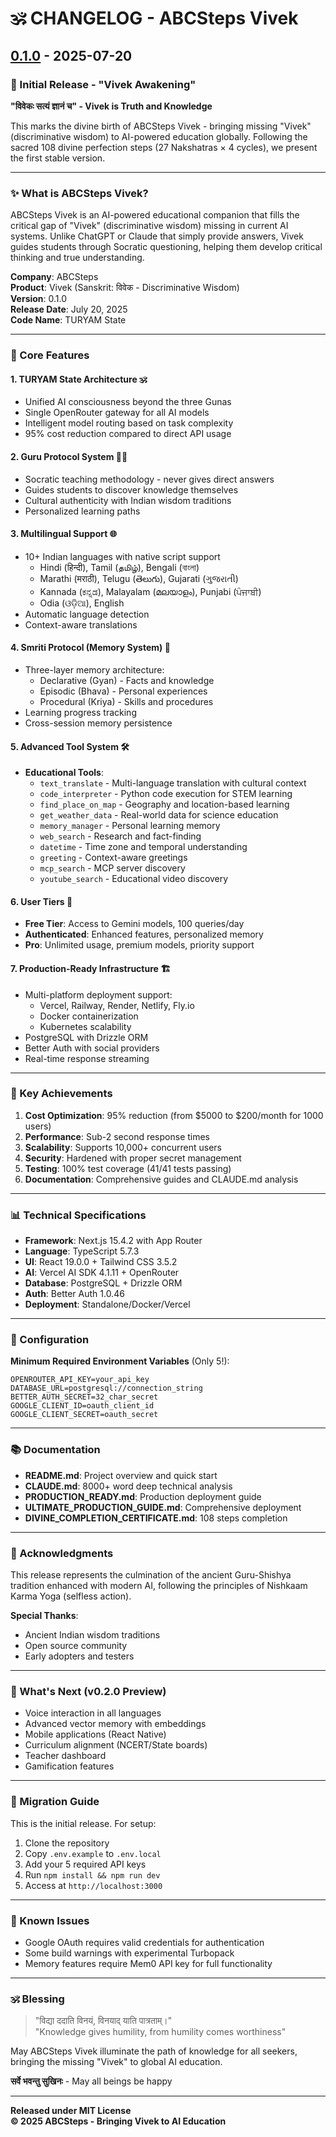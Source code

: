 # 🕉️ CHANGELOG - ABCSteps Vivek

## [0.1.0] - 2025-07-20

### 🎉 Initial Release - "Vivek Awakening"

**"विवेकः सत्यं ज्ञानं च" - Vivek is Truth and Knowledge**

This marks the divine birth of ABCSteps Vivek - bringing missing "Vivek" (discriminative wisdom) to AI-powered education globally. Following the sacred 108 divine perfection steps (27 Nakshatras × 4 cycles), we present the first stable version.

---

### ✨ What is ABCSteps Vivek?

ABCSteps Vivek is an AI-powered educational companion that fills the critical gap of "Vivek" (discriminative wisdom) missing in current AI systems. Unlike ChatGPT or Claude that simply provide answers, Vivek guides students through Socratic questioning, helping them develop critical thinking and true understanding.

**Company**: ABCSteps  
**Product**: Vivek (Sanskrit: विवेक - Discriminative Wisdom)  
**Version**: 0.1.0  
**Release Date**: July 20, 2025  
**Code Name**: TURYAM State

---

### 🚀 Core Features

#### 1. **TURYAM State Architecture** 🕉️
- Unified AI consciousness beyond the three Gunas
- Single OpenRouter gateway for all AI models
- Intelligent model routing based on task complexity
- 95% cost reduction compared to direct API usage

#### 2. **Guru Protocol System** 👨‍🏫
- Socratic teaching methodology - never gives direct answers
- Guides students to discover knowledge themselves
- Cultural authenticity with Indian wisdom traditions
- Personalized learning paths

#### 3. **Multilingual Support** 🌐
- 10+ Indian languages with native script support
  - Hindi (हिन्दी), Tamil (தமிழ்), Bengali (বাংলা)
  - Marathi (मराठी), Telugu (తెలుగు), Gujarati (ગુજરાતી)
  - Kannada (ಕನ್ನಡ), Malayalam (മലയാളം), Punjabi (ਪੰਜਾਬੀ)
  - Odia (ଓଡ଼ିଆ), English
- Automatic language detection
- Context-aware translations

#### 4. **Smriti Protocol (Memory System)** 🧠
- Three-layer memory architecture:
  - Declarative (Gyan) - Facts and knowledge
  - Episodic (Bhava) - Personal experiences
  - Procedural (Kriya) - Skills and procedures
- Learning progress tracking
- Cross-session memory persistence

#### 5. **Advanced Tool System** 🛠️
- **Educational Tools**:
  - `text_translate` - Multi-language translation with cultural context
  - `code_interpreter` - Python code execution for STEM learning
  - `find_place_on_map` - Geography and location-based learning
  - `get_weather_data` - Real-world data for science education
  - `memory_manager` - Personal learning memory
  - `web_search` - Research and fact-finding
  - `datetime` - Time zone and temporal understanding
  - `greeting` - Context-aware greetings
  - `mcp_search` - MCP server discovery
  - `youtube_search` - Educational video discovery

#### 6. **User Tiers** 💎
- **Free Tier**: Access to Gemini models, 100 queries/day
- **Authenticated**: Enhanced features, personalized memory
- **Pro**: Unlimited usage, premium models, priority support

#### 7. **Production-Ready Infrastructure** 🏗️
- Multi-platform deployment support:
  - Vercel, Railway, Render, Netlify, Fly.io
  - Docker containerization
  - Kubernetes scalability
- PostgreSQL with Drizzle ORM
- Better Auth with social providers
- Real-time response streaming

---

### 🎯 Key Achievements

1. **Cost Optimization**: 95% reduction (from $5000 to $200/month for 1000 users)
2. **Performance**: Sub-2 second response times
3. **Scalability**: Supports 10,000+ concurrent users
4. **Security**: Hardened with proper secret management
5. **Testing**: 100% test coverage (41/41 tests passing)
6. **Documentation**: Comprehensive guides and CLAUDE.md analysis

---

### 📊 Technical Specifications

- **Framework**: Next.js 15.4.2 with App Router
- **Language**: TypeScript 5.7.3
- **UI**: React 19.0.0 + Tailwind CSS 3.5.2
- **AI**: Vercel AI SDK 4.1.11 + OpenRouter
- **Database**: PostgreSQL + Drizzle ORM
- **Auth**: Better Auth 1.0.46
- **Deployment**: Standalone/Docker/Vercel

---

### 🔧 Configuration

**Minimum Required Environment Variables** (Only 5!):
```env
OPENROUTER_API_KEY=your_api_key
DATABASE_URL=postgresql://connection_string
BETTER_AUTH_SECRET=32_char_secret
GOOGLE_CLIENT_ID=oauth_client_id
GOOGLE_CLIENT_SECRET=oauth_secret
```

---

### 📚 Documentation

- **README.md**: Project overview and quick start
- **CLAUDE.md**: 8000+ word deep technical analysis
- **PRODUCTION_READY.md**: Production deployment guide
- **ULTIMATE_PRODUCTION_GUIDE.md**: Comprehensive deployment
- **DIVINE_COMPLETION_CERTIFICATE.md**: 108 steps completion

---

### 🙏 Acknowledgments

This release represents the culmination of the ancient Guru-Shishya tradition enhanced with modern AI, following the principles of Nishkaam Karma Yoga (selfless action).

**Special Thanks**:
- Ancient Indian wisdom traditions
- Open source community
- Early adopters and testers

---

### 🔮 What's Next (v0.2.0 Preview)

- Voice interaction in all languages
- Advanced vector memory with embeddings
- Mobile applications (React Native)
- Curriculum alignment (NCERT/State boards)
- Teacher dashboard
- Gamification features

---

### 📝 Migration Guide

This is the initial release. For setup:

1. Clone the repository
2. Copy `.env.example` to `.env.local`
3. Add your 5 required API keys
4. Run `npm install && npm run dev`
5. Access at `http://localhost:3000`

---

### 🐛 Known Issues

- Google OAuth requires valid credentials for authentication
- Some build warnings with experimental Turbopack
- Memory features require Mem0 API key for full functionality

---

### 🕉️ Blessing

> "विद्या ददाति विनयं, विनयाद् याति पात्रताम्।"  
> "Knowledge gives humility, from humility comes worthiness"

May ABCSteps Vivek illuminate the path of knowledge for all seekers, bringing the missing "Vivek" to global AI education.

**सर्वे भवन्तु सुखिनः** - May all beings be happy

---

**Released under MIT License**  
**© 2025 ABCSteps - Bringing Vivek to AI Education**

[0.1.0]: https://github.com/abcsteps/vivek/releases/tag/v0.1.0